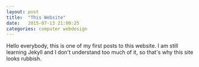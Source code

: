 ```yaml
---
layout: post
title:  "This Website"
date:   2015-07-13 21:00:25
categories: computer webdesign
---
```


Hello everybody, this is one of my first posts to this website.
I am still learning Jekyll and I don't understand too much of it, so that's why this site looks rubbish.
